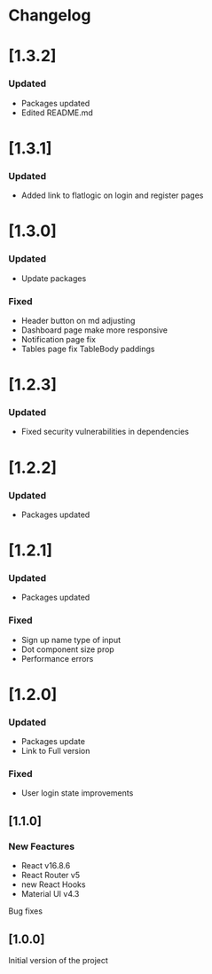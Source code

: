 # Changelog

# [1.3.2]

### Updated
- Packages updated
- Edited README.md

# [1.3.1]

### Updated
- Added link to flatlogic on login and register pages

# [1.3.0]

### Updated
- Update packages

### Fixed
- Header button on md adjusting
- Dashboard page make more responsive
- Notification page fix
- Tables page fix TableBody paddings

# [1.2.3]

### Updated
- Fixed security vulnerabilities in dependencies

# [1.2.2]

### Updated
- Packages updated

# [1.2.1]

### Updated
- Packages updated

### Fixed
- Sign up name type of input
- Dot component size prop
- Performance errors

# [1.2.0]

### Updated
- Packages update
- Link to Full version

### Fixed
- User login state improvements

## [1.1.0]

### New Feactures

- React v16.8.6
- React Router v5
- new React Hooks
- Material UI v4.3

Bug fixes

## [1.0.0]

Initial version of the project
